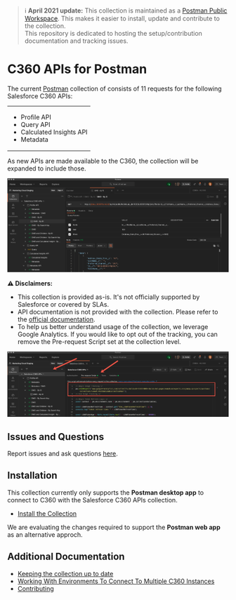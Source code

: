 
> ℹ️   **April 2021 update:** This collection is maintained as a [Postman Public Workspace](https://www.postman.com/salesforce-developers). This makes it easier to install, update and contribute to the collection.<br/>
This repository is dedicated to hosting the setup/contribution documentation and tracking issues.

# C360 APIs for Postman

The current [Postman](https://www.postman.com) collection of consists of 11 requests for the following Salesforce C360 APIs:

<table>
   <tr>
      <td>
         <ul>
            <li>Profile API</li>
            <li>Query API</li>
            <li>Calculated Insights API</li>
            <li>Metadata</li>
         </ul>
      </td>
   </tr>
</table>

As new APIs are made available to the C360, the collection will be expanded to include those.

![Collection Overview](images/collection-overview.png)

**⚠️  Disclaimers:**
- This collection is provided as-is. It's not officially supported by Salesforce or covered by SLAs.
- API documentation is not provided with the collection. Please refer to the [official documentation](https://developer.salesforce.com/docs/atlas.en-us.c360a_api.meta/c360a_api/c360a_api_quick_start.htm).
- To help us better understand usage of the collection, we leverage Google Analytics. If you would like to opt out of the tracking, you can remove the Pre-request Script set at the collection level.

![Tracking Request](images/tracking-request.png)

## Issues and Questions

Report issues and ask questions [here](https://github.com/salesforce-marketingcloud/c360-postman/issues).


## Installation

This collection currently only supports the **Postman desktop app** to connect to C360 with the Salesforce C360 APIs collection. 

- [Install the Collection](install-the-collection.md)

We are evaluating the changes required to support the **Postman web app** as an alternative approch. 


## Additional Documentation

- [Keeping the collection up to date](updating.md)
- [Working With Environments To Connect To Multiple C360 Instances](working-with-environments.md)
- [Contributing](contributing.md)